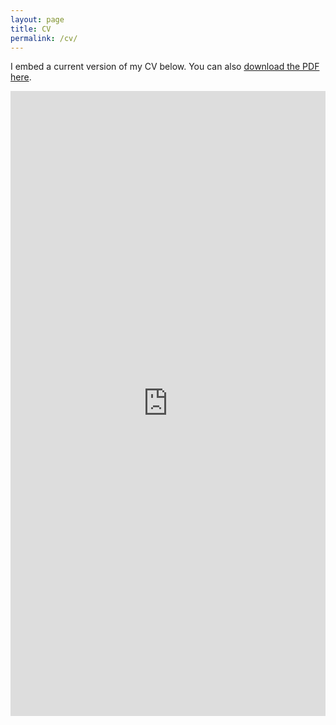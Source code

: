 ```yaml
--- 
layout: page
title: CV
permalink: /cv/
---
```


I embed a current version of my CV below. You can also [download the PDF here](/files/alina_jade_barnett_cv.pdf).

<iframe src="https://alinajadebarnett.github.io/files/alina_jade_barnett_cv.pdf" class="gde-frame" style="height: 1000px; width: 100%; border: none;" scrolling="yes"></iframe>
